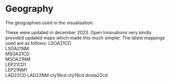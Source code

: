 # Geography

The geographies used in the visualisation. 

These were updated in december 2023. Open Innovations very kindly provided updated maps which made this much simpler. The latest mappings used are as follows:
LSOA21CD	
LSOA21NM	
MSOA21CD	
MSOA21NM	
LEP21CD1	
LEP21NM1	
LAD22CD	
LAD22NM
cty19cd
cty19cd
dnola22cd

